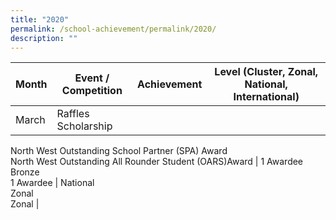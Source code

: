 ```yaml
---
title: "2020"
permalink: /school-achievement/permalink/2020/
description: ""
---
```




| Month | Event / Competition | Achievement | Level (Cluster, Zonal, National, International) |
| --- | --- | --- | --- |
| March | Raffles Scholarship  
North West Outstanding School Partner (SPA) Award  
North West Outstanding All Rounder Student (OARS)Award | 1 Awardee  
Bronze  
1 Awardee | National  
Zonal  
Zonal |
